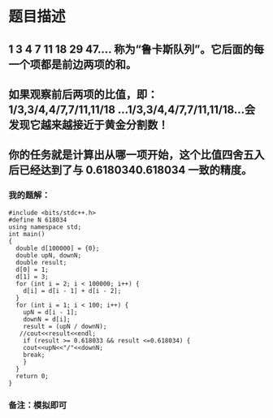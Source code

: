 # 题目描述
## 1 3 4 7 11 18 29 47.... 称为“鲁卡斯队列”。它后面的每一个项都是前边两项的和。
## 如果观察前后两项的比值，即：1/3,3/4,4/7,7/11,11/18 ...1/3,3/4,4/7,7/11,11/18...会发现它越来越接近于黄金分割数！
## 你的任务就是计算出从哪一项开始，这个比值四舍五入后已经达到了与 0.6180340.618034 一致的精度。
### 我的题解：
```#include <iostream>
#include <bits/stdc++.h>
#define N 618034
using namespace std;
int main()
{
  double d[100000] = {0};
  double upN, downN;
  double result;
  d[0] = 1;
  d[1] = 3;
  for (int i = 2; i < 100000; i++) {
    d[i] = d[i - 1] + d[i - 2]; 
  }
  for (int i = 1; i < 100; i++) {
    upN = d[i - 1];
    downN = d[i];
    result = (upN / downN);
   //cout<<result<<endl;
    if (result >= 0.618033 && result <=0.618034) {
	cout<<upN<<"/"<<downN;
	break;  	
    }
  }
  return 0;
}
```
### **备注**：模拟即可